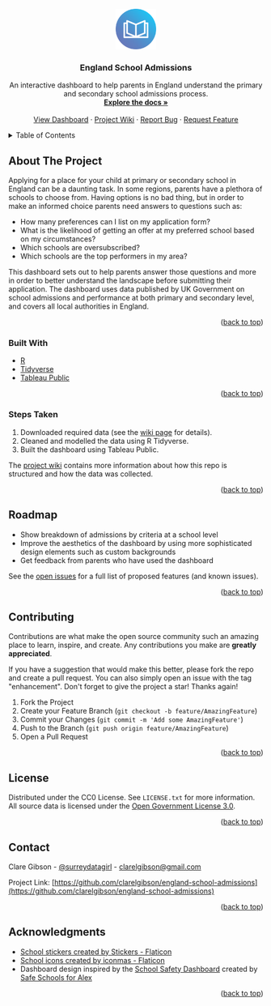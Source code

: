 <div id="top"></div>
<!--
*** Thanks for checking out the Best-README-Template. If you have a suggestion
*** that would make this better, please fork the repo and create a pull request
*** or simply open an issue with the tag "enhancement".
*** Don't forget to give the project a star!
*** Thanks again! Now go create something AMAZING! :D
-->

<!-- PROJECT LOGO -->
<br />
<div align="center">
  <a href="https://github.com/clarelgibson/england-school-admissions">
    <img src="images/open-book.png" alt="School Admissions Dashboard Logo" height="80">
  </a>

<h3 align="center">England School Admissions</h3>

  <p align="center">
    An interactive dashboard to help parents in England understand the primary and secondary school admissions process.
    <br />
    <a href="https://github.com/clarelgibson/england-school-admissions"><strong>Explore the docs »</strong></a>
    <br />
    <br />
    <a href="https://public.tableau.com/views/2022SchoolAdmissionsDashboard/2022SchoolAdmissionsDashboard?:language=en-US&:display_count=n&:origin=viz_share_link">View Dashboard</a> <!-- LINK TO BE UPDATED WHEN DASHBOARD PUBLISHED -->
    ·
    <a href="https://github.com/clarelgibson/england-school-admissions/wiki">Project Wiki</a>
    ·
    <a href="https://github.com/clarelgibson/england-school-admissions/issues">Report Bug</a>
    ·
    <a href="https://github.com/clarelgibson/england-school-admissions/issues">Request Feature</a>
  </p>
</div>



<!-- TABLE OF CONTENTS -->
<details>
  <summary>Table of Contents</summary>
  <ol>
    <li>
      <a href="#about-the-project">About The Project</a>
      <ul>
        <li><a href="#built-with">Built With</a></li>
      </ul>
      <ul>
        <li><a href="#steps-taken">Steps Taken</a></li>
      </ul>
    </li>
    <li><a href="#roadmap">Roadmap</a></li>
    <li><a href="#contributing">Contributing</a></li>
    <li><a href="#license">License</a></li>
    <li><a href="#contact">Contact</a></li>
    <li><a href="#acknowledgments">Acknowledgments</a></li>
  </ol>
</details>

<!-- ABOUT THE PROJECT -->
## About The Project

<!-- [![Product Name Screen Shot][product-screenshot]](https://example.com) -->

Applying for a place for your child at primary or secondary school in England can be a daunting task. In some regions, parents have a plethora of schools to choose from. Having options is no bad thing, but in order to make an informed choice parents need answers to questions such as:

- How many preferences can I list on my application form?
- What is the likelihood of getting an offer at my preferred school based on my circumstances?
- Which schools are oversubscribed?
- Which schools are the top performers in my area?

This dashboard sets out to help parents answer those questions and more in order to better understand the landscape before submitting their application. The dashboard uses data published by UK Government on school admissions and performance at both primary and secondary level, and covers all local authorities in England.

<p align="right">(<a href="#top">back to top</a>)</p>

### Built With

* [R](https://www.r-project.org)
* [Tidyverse](https://www.tidyverse.org)
* [Tableau Public](https://public.tableau.com/s/)

<p align="right">(<a href="#top">back to top</a>)</p>

### Steps Taken

1. Downloaded required data (see the [wiki page](https://github.com/clarelgibson/england-school-admissions/wiki/Source-Data) for details).
2. Cleaned and modelled the data using R Tidyverse.
3. Built the dashboard using Tableau Public.

The [project wiki](https://github.com/clarelgibson/england-school-admissions/wiki) contains more information about how this repo is structured and how the data was collected.

<p align="right">(<a href="#top">back to top</a>)</p>

<!-- ROADMAP -->
## Roadmap

- Show breakdown of admissions by criteria at a school level
- Improve the aesthetics of the dashboard by using more sophisticated design elements such as custom backgrounds
- Get feedback from parents who have used the dashboard

See the [open issues](https://github.com/clarelgibson/england-school-admissions/issues) for a full list of proposed features (and known issues).

<p align="right">(<a href="#top">back to top</a>)</p>

<!-- CONTRIBUTING -->
## Contributing

Contributions are what make the open source community such an amazing place to learn, inspire, and create. Any contributions you make are **greatly appreciated**.

If you have a suggestion that would make this better, please fork the repo and create a pull request. You can also simply open an issue with the tag "enhancement".
Don't forget to give the project a star! Thanks again!

1. Fork the Project
2. Create your Feature Branch (`git checkout -b feature/AmazingFeature`)
3. Commit your Changes (`git commit -m 'Add some AmazingFeature'`)
4. Push to the Branch (`git push origin feature/AmazingFeature`)
5. Open a Pull Request

<p align="right">(<a href="#top">back to top</a>)</p>

<!-- LICENSE -->
## License

Distributed under the CC0 License. See `LICENSE.txt` for more information. All source data is licensed under the [Open Government License 3.0](https://www.nationalarchives.gov.uk/doc/open-government-licence/version/3).

<p align="right">(<a href="#top">back to top</a>)</p>

<!-- CONTACT -->
## Contact

Clare Gibson - [@surreydatagirl](https://twitter.com/SurreyDataGirl) - clarelgibson@gmail.com

Project Link: [https://github.com/clarelgibson/england-school-admissions](https://github.com/clarelgibson/england-school-admissions)

<p align="right">(<a href="#top">back to top</a>)</p>

<!-- ACKNOWLEDGMENTS -->
## Acknowledgments

* <a href="https://www.flaticon.com/free-stickers/school" title="school stickers">School stickers created by Stickers - Flaticon</a>
* <a href="https://www.flaticon.com/free-icons/school" title="school icons">School icons created by iconmas - Flaticon</a>
* Dashboard design inspired by the [School Safety Dashboard](https://www.safeschoolsforalex.org/fl-school-safety-dashboard/) created by [Safe Schools for Alex](https://www.safeschoolsforalex.org)

<p align="right">(<a href="#top">back to top</a>)</p>
